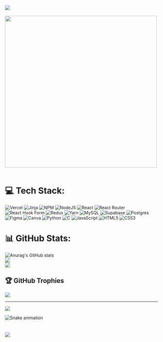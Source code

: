 




<h1 align="centre">
  <img src="https://readme-typing-svg.herokuapp.com/?font=Pacifico&size=35&center=true&vCenter=true&width=500&height=70&duration=4000&lines=Hi+There!+%F0%9F%91%8B;I'm+Mokaya+Benedict!;Wohoo!+Take+a+tour...💃;" />

</h1 >

<img src="https://user-images.githubusercontent.com/74038190/212749171-b84692a8-2b04-4e3b-93ca-ac14705da224.gif" width="500" align="centre">
<br><br>











# 💻 Tech Stack:
![Vercel](https://img.shields.io/badge/vercel-%23000000.svg?style=flat&logo=vercel&logoColor=white) ![Jinja](https://img.shields.io/badge/jinja-white.svg?style=flat&logo=jinja&logoColor=black) ![NPM](https://img.shields.io/badge/NPM-%23CB3837.svg?style=flat&logo=npm&logoColor=white) ![NodeJS](https://img.shields.io/badge/node.js-6DA55F?style=flat&logo=node.js&logoColor=white) ![React](https://img.shields.io/badge/react-%2320232a.svg?style=flat&logo=react&logoColor=%2361DAFB) ![React Router](https://img.shields.io/badge/React_Router-CA4245?style=flat&logo=react-router&logoColor=white) ![React Hook Form](https://img.shields.io/badge/React%20Hook%20Form-%23EC5990.svg?style=flat&logo=reacthookform&logoColor=white) ![Redux](https://img.shields.io/badge/redux-%23593d88.svg?style=flat&logo=redux&logoColor=white) ![Yarn](https://img.shields.io/badge/yarn-%232C8EBB.svg?style=flat&logo=yarn&logoColor=white) ![MySQL](https://img.shields.io/badge/mysql-4479A1.svg?style=flat&logo=mysql&logoColor=white) ![Supabase](https://img.shields.io/badge/Supabase-3ECF8E?style=flat&logo=supabase&logoColor=white) ![Postgres](https://img.shields.io/badge/postgres-%23316192.svg?style=flat&logo=postgresql&logoColor=white) ![Figma](https://img.shields.io/badge/figma-%23F24E1E.svg?style=flat&logo=figma&logoColor=white) ![Canva](https://img.shields.io/badge/Canva-%2300C4CC.svg?style=flat&logo=Canva&logoColor=white) ![Python](https://img.shields.io/badge/python-3670A0?style=flat&logo=python&logoColor=ffdd54) ![C](https://img.shields.io/badge/c-%2300599C.svg?style=flat&logo=c&logoColor=white) ![JavaScript](https://img.shields.io/badge/javascript-%23323330.svg?style=flat&logo=javascript&logoColor=%23F7DF1E) ![HTML5](https://img.shields.io/badge/html5-%23E34F26.svg?style=flat&logo=html5&logoColor=white) ![CSS3](https://img.shields.io/badge/css3-%231572B6.svg?style=flat&logo=css3&logoColor=white)

# 📊 GitHub Stats:
![Anurag's GitHub stats](https://github-readme-stats.vercel.app/api?username=MokayaBenedict&show_icons=true&theme=radical)<br/>
![](https://nirzak-streak-stats.vercel.app/?user=MokayaBenedict&theme=dark&hide_border=false)<br/>
![](https://github-readme-stats.vercel.app/api/top-langs/?username=MokayaBenedict&theme=dark&hide_border=false&include_all_commits=false&count_private=false&layout=compact)





## 🏆 GitHub Trophies
![](https://github-profile-trophy.vercel.app/?username=MokayaBenedict&theme=radical&no-frame=false&no-bg=true&margin-w=4)

---
[![](https://visitcount.itsvg.in/api?id=MokayaBenedict&icon=0&color=0)](https://visitcount.itsvg.in)

<!-- Proudly created with GPRM ( https://gprm.itsvg.in ) -->
![Snake animation](https://raw.githubusercontent.com/<MokayaBenedic>t/<MokayaBenedict>/output/snake.svg)
<h1 align="centre">
  <img src="https://readme-typing-svg.herokuapp.com/?font=Pacifico&size=35&center=true&vCenter=true&width=500&height=70&duration=4000&lines=ThankYou+For+Visting!!;BYE+%F0%9F%91%8B;" />

</h1 >
 



